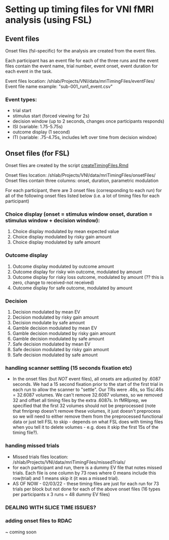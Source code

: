 # Setting up timing files for VNI fMRI analysis (using FSL)

## Event files
Onset files (fsl-specific) for the analysis are created from the event files. 

Each participant has an event file for each of the three runs and the event files contain the event name, trial number, event onset, event duration for each event in the task. 

Event files location: /shlab/Projects/VNI/data/mriTimingFiles/eventFiles/
Event file name example: "sub-001_run1_event.csv"
### Event types:
- trial start 
- stimulus start (forced viewing for 2s)
- decision window (up to 2 seconds, changes once participants responds)
- ISI (variable: 1.75-5.75s)
- outcome display (1 second)
- ITI (variable: .75-4.75s, includes left over time from decision window)


## Onset files (for FSL)
Onset files are created by the script [createTimingFiles.Rmd](./createTimingFiles.Rmd)

Onset files location: /shlab/Projects/VNI/data/mriTimingFiles/onsetFiles/
Onset files contain three columns: onset, duration, parametric modulation

For each participant, there are 3 onset files (corresponding to each run) for all of the following onset files listed below (i.e. a lot of timing files for each participant)

### Choice display (onset = stimulus window onset, duration = stimulus window + decision window):
1) Choice display modulated by mean expected value
2) Choice display modulated by risky gain amount
3) Choice display modulated by safe amount

### Outcome display 
1) Outcome display modulated by outcome amount
2) Outcome display for risky win outcome, modulated by amount
3) Outcome display for risky loss outcome, modulated by amount (?? this is zero, change to received-not received)
4) Outcome display for safe outcome, modulated by amount

### Decision
1) Decision modulated by mean EV
2) Decision modulated by risky gain amount
3) Decision modulate by safe amount
4) Gamble decision modulated by mean EV
5) Gamble decision modulated by risky gain amount
6) Gamble decision modulated by safe amount
7) Safe decision modulated by mean EV
8) Safe decision modulated by risky gain amount
9) Safe decision modulated by safe amount

### handling scanner settling (15 seconds fixation etc)
- In the onset files (but *NOT* event files), all onsets are adjusted by .6087 seconds. We had a 15 second fixation prior to the start of the first trial in each run to allow the scanner to "settle". Our TRs were .46s, so 15s/.46s = 32.6087 volumes. We can't remove 32.6087 volumes, so we removed 32 and offset all timing files by the extra .6087s. In fMRIprep, we specified that the first 32 volumes should not be preprocessed (note that fmriprep doesn't remove these volumes, it just doesn't preprocess so we will need to either remove them from the preprocessed functional data or just tell FSL to skip - depends on what FSL does with timing files when you tell it to delete volumes - e.g. does it skip the first 15s of the timing file?).

### handing missed trials
- Missed trials files location: /shlab/Projects/VNI/data/mriTimingFiles/missedTrials/
- for each participant and run, there is a dummy EV file that notes missed trials. Each file is one column by 73 rows where 0 means include this row(trial) and 1 means skip it (it was a missed trial). 
- AS OF NOW - 02/03/22 - these timing files are just for each run for 73 trials per block but not done for each of the above onset files (16 types per participants x 3 runs = 48 dummy EV files)

### DEALING WITH SLICE TIME ISSUES?

### adding onset files to RDAC
~ coming soon
